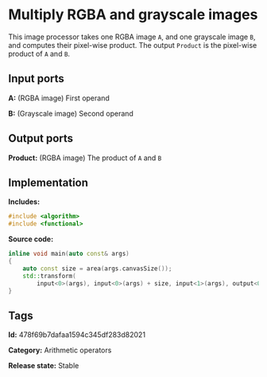 # Multiply RGBA and grayscale images

This image processor takes one RGBA image `A`, and one grayscale image `B`, and computes their pixel-wise product. The output `Product` is the pixel-wise product of `A` and `B`.

## Input ports

__A:__ (RGBA image) First operand

__B:__ (Grayscale image) Second operand

## Output ports

__Product:__ (RGBA image) The product of `A` and `B`

## Implementation

__Includes:__ 

```c++
#include <algorithm>
#include <functional>
```

__Source code:__ 

```c++
inline void main(auto const& args)
{
	auto const size = area(args.canvasSize());
	std::transform(
	    input<0>(args), input<0>(args) + size, input<1>(args), output<0>(args), std::multiplies{});
}
```

## Tags

__Id:__ 478f69b7dafaa1594c345df283d82021

__Category:__ Arithmetic operators

__Release state:__ Stable